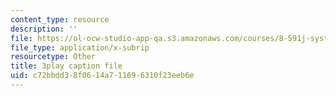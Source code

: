 ```yaml
---
content_type: resource
description: ''
file: https://ol-ocw-studio-app-qa.s3.amazonaws.com/courses/8-591j-systems-biology-fall-2014/c72bbdd38f0614a711696310f23eeb6e_KLrPm-BEEOI.srt
file_type: application/x-subrip
resourcetype: Other
title: 3play caption file
uid: c72bbdd3-8f06-14a7-1169-6310f23eeb6e
---
```

